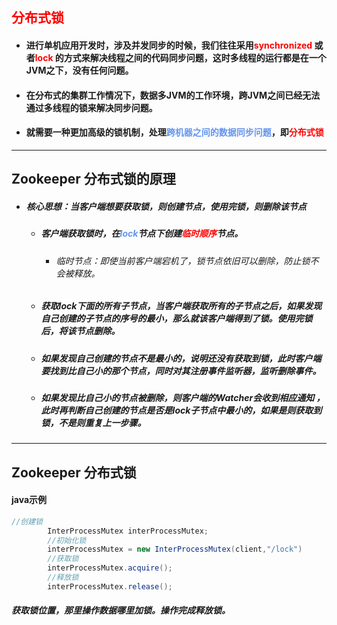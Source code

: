 ## <font color='red'>分布式锁</font>



- #### 进行单机应用开发时，涉及并发同步的时候，我们往往采用<font color='red'>synchronized</font> 或者<font color='red'>lock</font> 的方式来解决线程之间的代码同步问题，这时多线程的运行都是在一个JVM之下，没有任何问题。

- #### 在分布式的集群工作情况下，数据多JVM的工作环境，跨JVM之间已经无法通过多线程的锁来解决同步问题。

- #### 就需要一种更加高级的锁机制，处理<font color='cornflowerblue'>跨机器之间的数据同步问题</font>，即<font color='red'>分布式锁</font>





<hr>



## Zookeeper 分布式锁的原理



- ##### 核心思想：当客户端想要获取锁，则创建节点，使用完锁，则删除该节点

  - ##### 客户端获取锁时，在<font color='cornflowerblue'>lock</font>节点下创建<font color='red'>临时顺序</font>节点。

    - ###### 临时节点：即使当前客户端宕机了，锁节点依旧可以删除，防止锁不会被释放。

  - ##### 获取lock下面的所有子节点，当客户端获取所有的子节点之后，如果发现自己创建的子节点的序号的最小，那么就该客户端得到了锁。使用完锁后，将该节点删除。

  - ##### 如果发现自己创建的节点不是最小的，说明还没有获取到锁，此时客户端要找到比自己小的那个节点，同时对其注册事件监听器，监听删除事件。

  - ##### 如果发现比自己小的节点被删除，则客户端的Watcher会收到相应通知 ，此时再判断自己创建的节点是否是lock子节点中最小的，如果是则获取到锁，不是则重复上一步骤。





<hr>



## Zookeeper 分布式锁



#### java示例

```java
//创建锁
        InterProcessMutex interProcessMutex;
        //初始化锁
        interProcessMutex = new InterProcessMutex(client,"/lock")
        //获取锁
        interProcessMutex.acquire();
        //释放锁
        interProcessMutex.release();
```



##### 获取锁位置，那里操作数据哪里加锁。操作完成释放锁。

